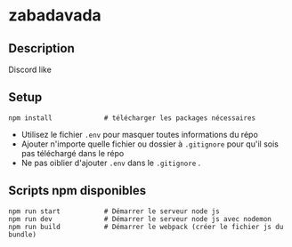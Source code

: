 # zabadavada

## Description
Discord like

## Setup
```
npm install             # télécharger les packages nécessaires
```
* Utilisez le fichier `.env` pour masquer toutes informations du répo
* Ajouter n'importe quelle fichier ou dossier à `.gitignore` pour qu'il sois pas téléchargé dans le répo
* Ne pas oiblier d'ajouter `.env` dans le `.gitignore` .

## Scripts npm disponibles

```
npm run start           # Démarrer le serveur node js
npm run dev             # Démarrer le serveur node js avec nodemon
npm run build           # Démarrer le webpack (créer le fichier js du bundle)
```